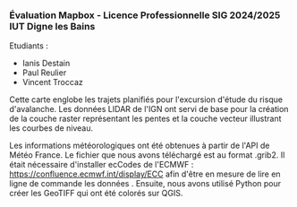 ### Évaluation Mapbox - Licence Professionnelle SIG 2024/2025 IUT Digne les Bains
Etudiants :
- Ianis Destain
- Paul Reulier
- Vincent Troccaz

Cette carte englobe les trajets planifiés pour l'excursion d'étude du risque d'avalanche. 
Les données LIDAR de l'IGN ont servi de base pour la création de la couche raster représentant les pentes et la couche vecteur illustrant les courbes de niveau.

Les informations météorologiques ont été obtenues à partir de l'API de Météo France. Le fichier que nous avons téléchargé est au format .grib2. 
Il était nécessaire d'installer ecCodes de l'ECMWF : https://confluence.ecmwf.int/display/ECC afin d'être en mesure de lire en ligne de commande les données . 
Ensuite, nous avons utilisé Python pour créer les GeoTIFF qui ont été colorés sur QGIS.
